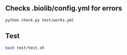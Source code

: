 
## Checks .biolib/config.yml for errors
```bash
python check.py test/works.yml
```

## Test
```bash
bash test/test.sh
```
